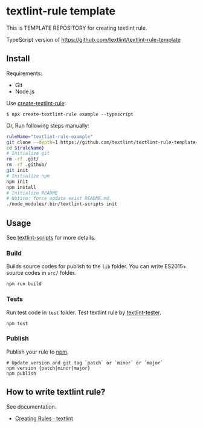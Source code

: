 # textlint-rule template

This is TEMPLATE REPOSITORY for creating textlint rule.

TypeScript version of <https://github.com/textlint/textlint-rule-template>

## Install

Requirements:

- Git
- Node.js

Use [create-textlint-rule](https://github.com/textlint/create-textlint-rule):

```
$ npx create-textlint-rule example --typescript
```

Or, Run following steps manually:

```sh
ruleName="textlint-rule-example"
git clone --depth=1 https://github.com/textlint/textlint-rule-template-ts.git ${ruleName}
cd ${ruleName}
# Initialize git
rm -rf .git/
rm -rf .github/
git init
# Initialize npm
npm init
npm install
# Initialize README
# Notice: force update exist README.md
./node_modules/.bin/textlint-scripts init
```

## Usage

See [textlint-scripts](https://github.com/textlint/textlint-scripts "textlint-scripts") for more details.

### Build

Builds source codes for publish to the `lib` folder.
You can write ES2015+ source codes in `src/` folder.

    npm run build
    
### Tests

Run test code in `test` folder.
Test textlint rule by [textlint-tester](https://github.com/textlint/textlint-tester "textlint-tester"). 

    npm test

### Publish

Publish your rule to [npm](https://www.npmjs.com/). 

    # Update version and git tag `patch` or `minor` or `major`
    npm version {patch|minor|major}
    npm publish

## How to write textlint rule?

See documentation.

- [Creating Rules · textlint](https://textlint.github.io/docs/rule.html)